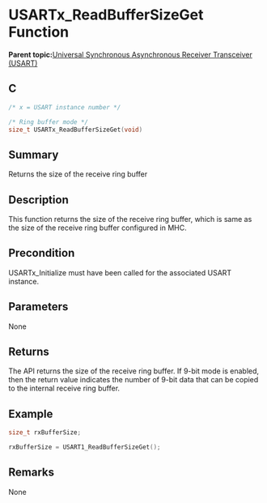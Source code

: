 # USARTx\_ReadBufferSizeGet Function

**Parent topic:**[Universal Synchronous Asynchronous Receiver Transceiver \(USART\)](GUID-5ED4F08A-8227-486D-9727-78BD47CA0866.md)

## C

```c
/* x = USART instance number */

/* Ring buffer mode */
size_t USARTx_ReadBufferSizeGet(void)
```

## Summary

Returns the size of the receive ring buffer

## Description

This function returns the size of the receive ring buffer, which is same as the size of the receive ring buffer configured in MHC.

## Precondition

USARTx\_Initialize must have been called for the associated USART instance.

## Parameters

None

## Returns

The API returns the size of the receive ring buffer. If 9-bit mode is enabled, then the return value indicates the number of 9-bit data that can be copied to the internal receive ring buffer.

## Example

```c
size_t rxBufferSize;

rxBufferSize = USART1_ReadBufferSizeGet();

```

## Remarks

None

